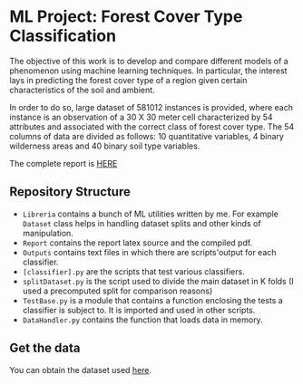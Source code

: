 # ML Project: Forest Cover Type Classification

The objective of this work is to develop and compare different models of a phenomenon using machine learning techniques. In particular, the interest lays in predicting the forest cover type of a region given certain characteristics of the soil and ambient.

In order to do so, large dataset of 581012 instances is provided, where each instance is an observation of a 30 X 30 meter cell characterized by 54 attributes and associated with the correct class of forest cover type. The 54 columns of data are divided as follows: 10 quantitative variables, 4 binary wilderness areas and 40 binary soil type variables.

The complete report is <a href="Report/main.pdf">HERE</a>

## Repository Structure

* `Libreria` contains a bunch of ML utilities written by me. For example `Dataset` class helps in handling dataset splits and other kinds of manipulation.
* `Report` contains the report latex source and the compiled pdf.
* `Outputs` contains text files in which there are scripts'output for each classifier.
* `[classifier].py` are the scripts that test various classifiers.
* `splitDataset.py` is the script used to divide the main dataset in K folds (I used a precomputed split for comparison reasons)
* `TestBase.py` is a module that contains a function enclosing the tests a classifier is subject to. It is imported and
   used in other scripts.
* `DataHandler.py` contains the function that loads data in memory.

## Get the data

You can obtain the dataset used <a href="https://archive.ics.uci.edu/ml/datasets/Covertype">here</a>. 
